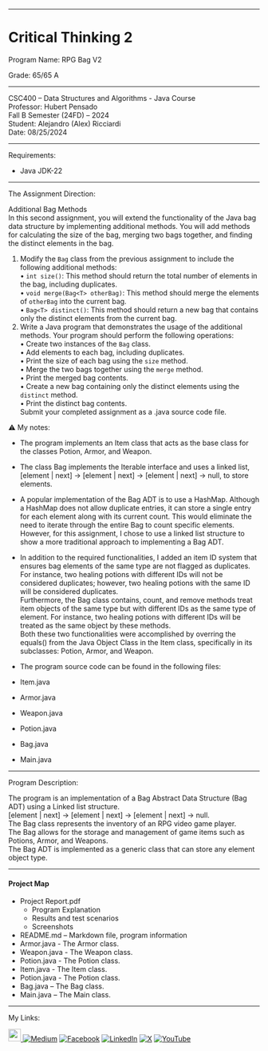 ﻿-----------------------------------------------------------------------------------------------------------------------------
# Critical Thinking 2
Program Name: RPG Bag V2 

Grade:  65/65 A

-----------------------------------------------------------------------------------------------------------------------------

CSC400 – Data Structures and Algorithms - Java Course  
Professor: Hubert Pensado  
Fall B Semester (24FD) – 2024  
Student: Alejandro (Alex) Ricciardi  
Date: 08/25/2024   

-----------------------------------------------------------------------------------------------------------------------------

Requirements:  
- Java JDK-22  

-----------------------------------------------------------------------------------------------------------------------------

The Assignment Direction:  

Additional Bag Methods  
In this second assignment, you will extend the functionality of the Java bag data structure by implementing additional methods. You will add methods for calculating the size of the bag, merging two bags together, and finding the distinct elements in the bag.  
1.	Modify the `Bag` class from the previous assignment to include the following additional methods:  
•	`int size()`: This method should return the total number of elements in the bag, including duplicates.  
•	 `void merge(Bag<T> otherBag)`: This method should merge the elements of `otherBag` into the current bag.  
•	 `Bag<T> distinct()`: This method should return a new bag that contains only the distinct elements from the current bag.  
2.	Write a Java program that demonstrates the usage of the additional methods. Your program should perform the following operations:  
•	Create two instances of the `Bag` class.  
•	Add elements to each bag, including duplicates.  
•	Print the size of each bag using the `size` method.    
•	Merge the two bags together using the `merge` method.    
•	Print the merged bag contents.  
•	Create a new bag containing only the distinct elements using the `distinct` method.  
•	Print the distinct bag contents.  
Submit your completed assignment as a .java source code file.  

⚠️ My notes:   
-	The program implements an Item class that acts as the base class for the classes Potion, Armor, and Weapon.  

-	The class Bag implements the Iterable interface and uses a linked list,   
[element | next] -> [element | next] -> [element | next] -> null, to store elements. 
 
-	A popular implementation of the Bag ADT is to use a HashMap. Although a HashMap does not allow duplicate entries, it can store a single entry for each element along with its current count. This would eliminate the need to iterate through the entire Bag to count specific elements. However, for this assignment, I chose to use a linked list structure to show a more traditional approach to implementing a Bag ADT.   

-	In addition to the required functionalities, I added an item ID system that ensures bag elements of the same type are not flagged as duplicates. For instance, two healing potions with different IDs will not be considered duplicates; however, two healing potions with the same ID will be considered duplicates.  
Furthermore, the Bag class contains, count, and remove methods treat item objects of the same type but with different IDs as the same type of element. For instance, two healing potions with different IDs will be treated as the same object by these methods.  
Both these two functionalities were accomplished by overring the equals() from the Java Object Class in the Item class, specifically in its subclasses: Potion, Armor, and Weapon.  

-	The program source code can be found in the following files:  
- Item.java  
- Armor.java  
- Weapon.java  
- Potion.java  
- Bag.java   
- Main.java  

-----------------------------------------------------------------------------------------------------------------------------

Program Description:  

The program is an implementation of a Bag Abstract Data Structure (Bag ADT) using a Linked list structure.  
[element | next] -> [element | next] -> [element | next] -> null.  
The Bag class represents the inventory of an RPG video game player.   
The Bag allows for the storage and management of game items such as Potions, Armor, and Weapons.   
The Bag ADT is implemented as a generic class that can store any element object type.  

-----------------------------------------------------------------------------------------------------------------------------

#### Project Map
- Project Report.pdf  
	- Program Explanation  
	- Results and test scenarios   
	- Screenshots  
- README.md – Markdown file, program information  
- Armor.java - The Armor class.  
- Weapon.java - The Weapon class.  
- Potion.java - The Potion class.  
- Item.java - The Item class. 
- Potion.java - The Potion class.  
- Bag.java – The Bag class.  
- Main.java – The Main class.  


-----------------------------------------------------------------------------------------------------------------------------

My Links:   

<span><a href="https://www.alexomegapy.com" target="_blank"><img width="25" height="25" src="https://github.com/user-attachments/assets/f8001645-cc85-4b99-beec-74482a83ac87"></span>    [![Medium](https://img.shields.io/badge/Medium-12100E?style=for-the-badge&logo=medium&logoColor=whit)](https://medium.com/@alex.omegapy)    [![Facebook](https://img.shields.io/badge/Facebook-%231877F2.svg?logo=Facebook&logoColor=white)](https://www.facebook.com/profile.php?id=100089638857137)    [![LinkedIn](https://img.shields.io/badge/LinkedIn-%230077B5.svg?logo=linkedin&logoColor=white)](https://linkedin.com/in/alex-ricciardi)    [![X](https://img.shields.io/badge/X-black.svg?logo=X&logoColor=white)](https://x.com/AlexOmegapy)    [![YouTube](https://img.shields.io/badge/YouTube-%23FF0000.svg?logo=YouTube&logoColor=white)](https://www.youtube.com/channel/UC4rMaQ7sqywMZkfS1xGh2AA) 





